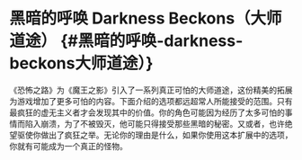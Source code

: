 # 黑暗的呼唤 Darkness Beckons（大师道途） {#黑暗的呼唤-darkness-beckons大师道途）}

《恐怖之路》为《魔王之影》引入了一系列真正可怕的大师道途，这份精美的拓展为游戏增加了更多可怕的内容。下面介绍的选项都远超常人所能接受的范围。只有最疯狂的虚无主义者才会发现其中的价值。你的角色可能因为经历了太多可怕的事情而陷入崩溃，为了不被毁灭，他可能只得接受那些黑暗的秘密。又或者，也许绝望驱使你做出了疯狂之举。无论你的理由是什么，如果你使用这本扩展中的选项，你就有可能成为一个真正的怪物。

 
